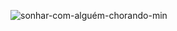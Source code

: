 ![sonhar-com-alguém-chorando-min](https://user-images.githubusercontent.com/63823344/173215939-f8ffdb6a-45b5-45f3-8fd7-8cf61b3a3599.jpg)
